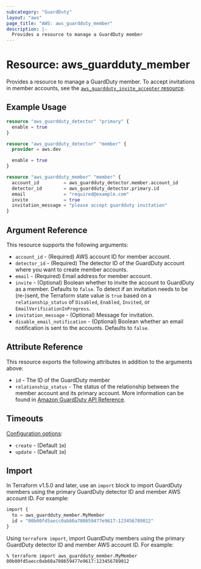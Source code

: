 ```yaml
---
subcategory: "GuardDuty"
layout: "aws"
page_title: "AWS: aws_guardduty_member"
description: |-
  Provides a resource to manage a GuardDuty member
---
```


# Resource: aws_guardduty_member

Provides a resource to manage a GuardDuty member. To accept invitations in member accounts, see the [`aws_guardduty_invite_accepter` resource](/docs/providers/aws/r/guardduty_invite_accepter.html).

## Example Usage

```terraform
resource "aws_guardduty_detector" "primary" {
  enable = true
}

resource "aws_guardduty_detector" "member" {
  provider = aws.dev

  enable = true
}

resource "aws_guardduty_member" "member" {
  account_id         = aws_guardduty_detector.member.account_id
  detector_id        = aws_guardduty_detector.primary.id
  email              = "required@example.com"
  invite             = true
  invitation_message = "please accept guardduty invitation"
}
```

## Argument Reference

This resource supports the following arguments:

* `account_id` - (Required) AWS account ID for member account.
* `detector_id` - (Required) The detector ID of the GuardDuty account where you want to create member accounts.
* `email` - (Required) Email address for member account.
* `invite` - (Optional) Boolean whether to invite the account to GuardDuty as a member. Defaults to `false`. To detect if an invitation needs to be (re-)sent, the Terraform state value is `true` based on a `relationship_status` of `Disabled`, `Enabled`, `Invited`, or `EmailVerificationInProgress`.
* `invitation_message` - (Optional) Message for invitation.
* `disable_email_notification` - (Optional) Boolean whether an email notification is sent to the accounts. Defaults to `false`.

## Attribute Reference

This resource exports the following attributes in addition to the arguments above:

* `id` - The ID of the GuardDuty member
* `relationship_status` - The status of the relationship between the member account and its primary account. More information can be found in [Amazon GuardDuty API Reference](https://docs.aws.amazon.com/guardduty/latest/ug/get-members.html).

## Timeouts

[Configuration options](https://developer.hashicorp.com/terraform/language/resources/syntax#operation-timeouts):

- `create` - (Default `1m`)
- `update` - (Default `1m`)

## Import

In Terraform v1.5.0 and later, use an `import` block to import GuardDuty members using the primary GuardDuty detector ID and member AWS account ID. For example:

```terraform
import {
  to = aws_guardduty_member.MyMember
  id = "00b00fd5aecc0ab60a708659477e9617:123456789012"
}
```

Using `terraform import`, import GuardDuty members using the primary GuardDuty detector ID and member AWS account ID. For example:

```console
% terraform import aws_guardduty_member.MyMember 00b00fd5aecc0ab60a708659477e9617:123456789012
```
